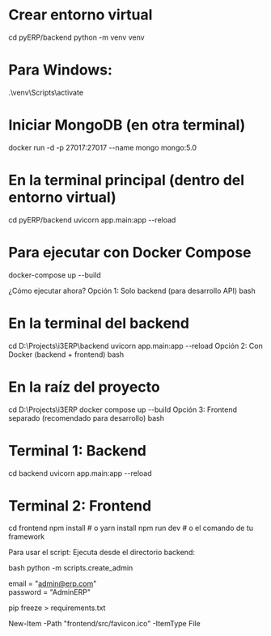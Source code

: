 # Crear entorno virtual
cd pyERP/backend
python -m venv venv
# Para Windows: 
.\venv\Scripts\activate



# Iniciar MongoDB (en otra terminal)
docker run -d -p 27017:27017 --name mongo mongo:5.0

# En la terminal principal (dentro del entorno virtual)
cd pyERP/backend
uvicorn app.main:app --reload

# Para ejecutar con Docker Compose
docker-compose up --build





¿Cómo ejecutar ahora?
Opción 1: Solo backend (para desarrollo API)
bash
# En la terminal del backend
cd D:\Projects\i3ERP\backend
uvicorn app.main:app --reload
Opción 2: Con Docker (backend + frontend)
bash
# En la raíz del proyecto
cd D:\Projects\i3ERP
docker compose up --build
Opción 3: Frontend separado (recomendado para desarrollo)
bash
# Terminal 1: Backend
cd backend
uvicorn app.main:app --reload

# Terminal 2: Frontend
cd frontend
npm install  # o yarn install
npm run dev  # o el comando de tu framework




Para usar el script:
Ejecuta desde el directorio backend:

bash
python -m scripts.create_admin

email = "admin@erp.com"  
password = "AdminERP"

pip freeze > requirements.txt



New-Item -Path "frontend/src/favicon.ico" -ItemType File